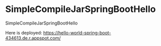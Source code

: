 # SimpleCompileJarSpringBootHello
SimpleCompileJarSpringBootHello


Here is deployed:
https://hello-world-spring-boot-434613.de.r.appspot.com/
